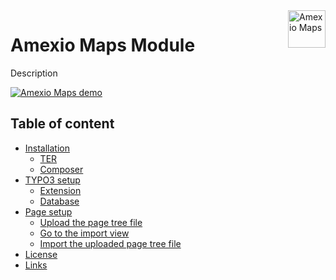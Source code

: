 <a href="https://amexio.org/">
    <img src="https://image.ibb.co/hdtZ1a/worldwide_1.png" alt="Amexio Maps" title="Amexio" align="right" height="60" />
</a>

Amexio Maps Module
======================

Description

[![Amexio Maps demo](https://aimeos.org/fileadmin/user_upload/typo3-demo.jpg)](http://typo3.demo.aimeos.org/)

## Table of content

- [Installation](#installation)
    - [TER](#typo3-extension-repository)
    - [Composer](#composer)
- [TYPO3 setup](#typo3-setup)
    - [Extension](#extension)
    - [Database](#database)
- [Page setup](#page-setup)
    - [Upload the page tree file](#upload-the-page-tree-file)
    - [Go to the import view](#go-to-the-import-view)
    - [Import the uploaded page tree file](#import-the-uploaded-page-tree-file)
- [License](#license)
- [Links](#links)
